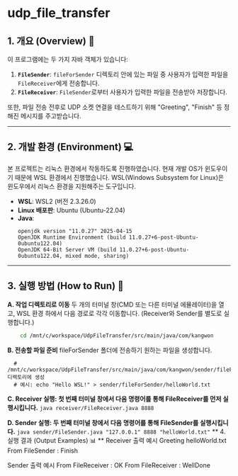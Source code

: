 # udp_file_transfer

## 1. 개요 (Overview) 📜
이 프로그램에는 두 가지 자바 객체가 있습니다:

1.  **`FileSender`**: `fileForSender` 디렉토리 안에 있는 파일 중 사용자가 입력한 파일을 `FileReceiver`에게 전송합니다.
2.  **`FileReceiver`**: `FileSender`로부터 사용자가 입력한 파일을 전송받아 저장합니다.

또한, 파일 전송 전후로 UDP 소켓 연결을 테스트하기 위해 "Greeting", "Finish" 등 정해진 메시지를 주고받습니다.

---
## 2. 개발 환경 (Environment) 💻
본 프로젝트는 리눅스 환경에서 작동하도록 진행하였습니다. 현재 개발 OS가 윈도우이기 때문에 WSL 환경에서 진행했습니다.
WSL(Windows Subsystem for Linux)은 윈도우에서 리눅스 환경을 지원해주는 도구입니다.

* **WSL**: WSL2 (버전 2.3.26.0)
* **Linux 배포판**: Ubuntu (Ubuntu-22.04)
* **Java**:
    ```
    openjdk version "11.0.27" 2025-04-15
    OpenJDK Runtime Environment (build 11.0.27+6-post-Ubuntu-0ubuntu122.04)
    OpenJDK 64-Bit Server VM (build 11.0.27+6-post-Ubuntu-0ubuntu122.04, mixed mode, sharing)
    ```

---
## 3. 실행 방법 (How to Run) 🚀

**A. 작업 디렉토리로 이동**
   두 개의 터미널 창(CMD 또는 다른 터미널 에뮬레이터)을 열고, WSL 환경 하에서 다음 경로로 각각 이동합니다. (Receiver와 Sender를 별도로 실행합니다.)
   ```bash
       cd /mnt/c/workspace/UdpFileTransfer/src/main/java/com/kangwon
   ```

**B. 전송할 파일 준비**
   fileForSender 폴더에 전송하기 원하는 파일을 생성합니다.
   ```
     # /mnt/c/workspace/UdpFileTransfer/src/main/java/com/kangwon/sender/fileForSender/ 디렉토리에 생성
     # 예시: echo "Hello WSL!" > sender/fileForSender/helloWorld.txt
   ```
**C. Receiver 실행: 첫 번째 터미널 창에서 다음 명령어를 통해 FileReceiver를 먼저 실행시킵니다.**
     ```
         java receiver/FileReceiver.java 8888
     ```

**D. Sender 실행: 두 번째 터미널 창에서 다음 명령어를 통해 FileSender를 실행시킵니다.**
     ```
         java sender/FileSender.java "127.0.0.1" 8888 "helloWorld.txt"
     ```
** 4. 실행 결과 (Output Examples) 📊 **
Receiver 출력 예시
Greeting
helloWorld.txt
From FileSender : Finish

Sender 출력 예시
From FileReceiver : OK
From FileReceiver : WellDone
